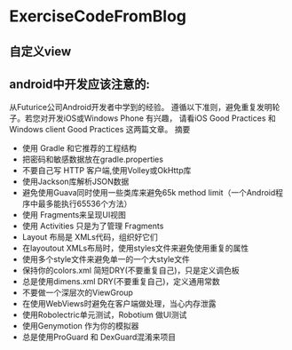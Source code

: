 # ExerciseCodeFromBlog
## 自定义view

## android中开发应该注意的:

从Futurice公司Android开发者中学到的经验。 遵循以下准则，避免重复发明轮子。若您对开发iOS或Windows Phone 有兴趣， 请看iOS Good Practices 和 Windows client Good Practices 这两篇文章。
摘要
- 使用 Gradle 和它推荐的工程结构
- 把密码和敏感数据放在gradle.properties
- 不要自己写 HTTP 客户端,使用Volley或OkHttp库
- 使用Jackson库解析JSON数据
- 避免使用Guava同时使用一些类库来避免65k method limit（一个Android程序中最多能执行65536个方法）
- 使用 Fragments来呈现UI视图
- 使用 Activities 只是为了管理 Fragments
- Layout 布局是 XMLs代码，组织好它们
- 在layoutout XMLs布局时，使用styles文件来避免使用重复的属性
- 使用多个style文件来避免单一的一个大style文件
- 保持你的colors.xml 简短DRY(不要重复自己)，只是定义调色板
- 总是使用dimens.xml DRY(不要重复自己)，定义通用常数
- 不要做一个深层次的ViewGroup
- 在使用WebViews时避免在客户端做处理，当心内存泄露
- 使用Robolectric单元测试，Robotium 做UI测试
- 使用Genymotion 作为你的模拟器
- 总是使用ProGuard 和 DexGuard混淆来项目

